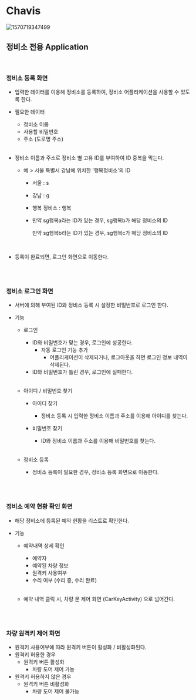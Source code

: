 # Chavis

![1570719347499](https://user-images.githubusercontent.com/39547788/66580603-a1f25080-ebb9-11e9-8c9f-45c4ad6c96e5.png)

## 정비소 전용 Application

<br>

### 정비소 등록 화면

- 입력한 데이터를 이용해 정비소를 등록하여, 정비소 어플리케이션을 사용할 수 있도록 한다.

- 필요한 데이터

  - 정비소 이름
  - 사용할 비밀번호
  - 주소 (도로명 주소)

  <br>

- 정비소 이름과 주소로 정비소 별 고유 ID를 부여하여 ID 중복을 막는다. 

  - 예 > 서울 특별시 강남에 위치한 '행복정비소'의 ID 

    - 서울 : s

    - 강남 : g

    - 행복 정비소 : 행복

    - 만약 sg행복a라는 ID가 있는 경우, sg행복b가 해당 정비소의 ID

      만약 sg행복b라는 ID가 있는 경우, sg행복c가 해당 정비소의 ID

    <br>

- 등록이 완료되면,  로그인 화면으로 이동한다.

<br>

<br>

### 정비소 로그인 화면

- 서버에 의해 부여된 ID와 정비소 등록 시 설정한 비밀번호로 로그인 한다.

- 기능

  - 로그인

    - ID와 비밀번호가 맞는 경우, 로그인에 성공한다.
      - 자동 로그인 기능 추가
        - 어플리케이션이 삭제되거나, 로그아웃을 하면 로그인 정보 내역이 삭제된다.
    - ID와 비밀번호가 틀린 경우, 로그인에 실패한다.

    <br>

  - 아이디 / 비밀번호 찾기

    - 아이디 찾기

      - 정비소 등록 시 입력한 정비소 이름과 주소를 이용해 아이디를 찾는다.

    - 비밀번호 찾기

      - ID와 정비소 이름과 주소를 이용해 비밀번호를 찾는다.

      <br>

  - 정비소 등록

    - 정비소 등록이 필요한 경우, 정비소 등록 화면으로 이동한다.

<br>

<br>

### 정비소 예약 현황 확인 화면

- 해당 정비소에 등록된 예약 현황을 리스트로 확인한다.

- 기능

  - 예약내역 상세 확인 

    - 예약자
    - 예약된 차량 정보
    - 원격키 사용여부
    - 수리  여부 (수리 중, 수리 완료)

    <br>

  - 예약 내역 클릭 시, 차량 문 제어 화면 (CarKeyActivity) 으로 넘어간다.

<br>

<br>

### 차량 원격키 제어 화면

- 원격키 사용여부에 따라 원격키 버튼이 활성화 / 비활성화된다.
- 원격키 허용한 경우
  - 원격키 버튼 활성화
    - 차량 도어 제어 가능
- 원격키 허용하지 않은 경우
  - 원격키 버튼 비활성화
    - 차량 도어 제어 불가능
